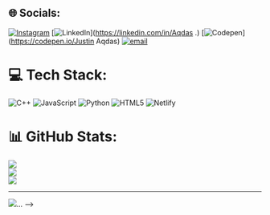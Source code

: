 
## 🌐 Socials:
[![Instagram](https://img.shields.io/badge/Instagram-%23E4405F.svg?logo=Instagram&logoColor=white)](https://instagram.com/aqdas_justin) [![LinkedIn](https://img.shields.io/badge/LinkedIn-%230077B5.svg?logo=linkedin&logoColor=white)](https://linkedin.com/in/Aqdas .) [![Codepen](https://img.shields.io/badge/Codepen-000000?logo=codepen&logoColor=white)](https://codepen.io/Justin Aqdas) [![email](https://img.shields.io/badge/Email-D14836?logo=gmail&logoColor=white)](mailto:Yunusaqdas@gmail.com) 

# 💻 Tech Stack:
![C++](https://img.shields.io/badge/c++-%2300599C.svg?style=for-the-badge&logo=c%2B%2B&logoColor=white) ![JavaScript](https://img.shields.io/badge/javascript-%23323330.svg?style=for-the-badge&logo=javascript&logoColor=%23F7DF1E) ![Python](https://img.shields.io/badge/python-3670A0?style=for-the-badge&logo=python&logoColor=ffdd54) ![HTML5](https://img.shields.io/badge/html5-%23E34F26.svg?style=for-the-badge&logo=html5&logoColor=white) ![Netlify](https://img.shields.io/badge/netlify-%23000000.svg?style=for-the-badge&logo=netlify&logoColor=#00C7B7)
# 📊 GitHub Stats:
![](https://github-readme-stats.vercel.app/api?username=Aqdasjustinn&theme=dark&hide_border=false&include_all_commits=false&count_private=false)<br/>
![](https://nirzak-streak-stats.vercel.app/?user=Aqdasjustinn&theme=dark&hide_border=false)<br/>
![](https://github-readme-stats.vercel.app/api/top-langs/?username=Aqdasjustinn&theme=dark&hide_border=false&include_all_commits=false&count_private=false&layout=compact)

---
[![](https://visitcount.itsvg.in/api?id=Aqdasjustinn&icon=0&color=0)](https://visitcount.itsvg.in)...
-->
